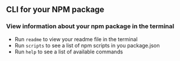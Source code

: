## CLI for your NPM package

### View information about your npm package in the terminal

- Run `readme` to view your readme file in the terminal
- Run `scripts` to see a list of npm scripts in you package.json
- Run `help` to see a list of available commands

